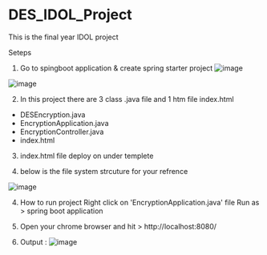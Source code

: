 # DES_IDOL_Project
This is the final year IDOL project

Seteps 
1. Go to spingboot application & create spring starter project 
![image](https://github.com/user-attachments/assets/0015cb00-d7e7-42d3-8261-969dbff91b5e)

![image](https://github.com/user-attachments/assets/c8a9088e-a3aa-4bc2-a26e-cfc99f0eccf1)

2. In this project there are 3 class .java file and 1 htm file index.html 

- DESEncryption.java   
- EncryptionApplication.java
- EncryptionController.java
- index.html

3. index.html file deploy on under templete 

4. below is the file system strcuture for your refrence

![image](https://github.com/user-attachments/assets/69e0a889-b89e-4799-9bf4-1207f730b92b)

4. How to run project 
   Right click on 'EncryptionApplication.java' file 
   Run as > spring boot application 

5. Open your chrome browser and hit > http://localhost:8080/

6. Output :
![image](https://github.com/user-attachments/assets/591a53fb-ffec-48a2-9c3e-4a8571c26eec)
   





